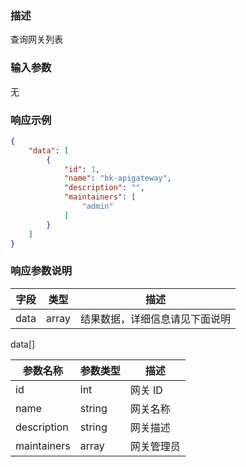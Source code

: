 ### 描述

查询网关列表

### 输入参数
无

### 响应示例

```json
{
    "data": [
        {
            "id": 1,
            "name": "bk-apigateway",
            "description": "",
            "maintainers": [
                "admin"
            ]
        }
    ]
}
```

### 响应参数说明

| 字段    | 类型   | 描述                               |
| ------- | ------ | ---------------------------------- |
| data    | array  | 结果数据，详细信息请见下面说明     |

data[]

| 参数名称    | 参数类型 | 描述       |
| ----------- | -------- | ---------- |
| id          | int      | 网关 ID     |
| name        | string   | 网关名称   |
| description | string   | 网关描述   |
| maintainers | array    | 网关管理员 |
